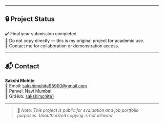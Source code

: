 
---

## 🔒 Project Status

✔️ Final year submission completed  
🚫 Do not copy directly — this is my original project for academic use.  
📧 Contact me for collaboration or demonstration access.

---

## 📬 Contact

**Sakshi Mohite**  
📧 Email: sakshimohite95900@gmail.com  
📍 Panvel, Navi Mumbai  
🔗 GitHub: [sakshimohite1](https://github.com/sakshimohite1)

---

> 🛑 _Note: This project is public for evaluation and job portfolio purposes. Unauthorized copying is not allowed._

